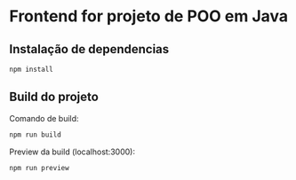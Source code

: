 # Frontend for projeto de POO em Java

## Instalação de dependencias

```bash
npm install
```

## Build do projeto 

Comando de build:

```bash
npm run build
```

Preview da build (localhost:3000):

```bash
npm run preview
```

